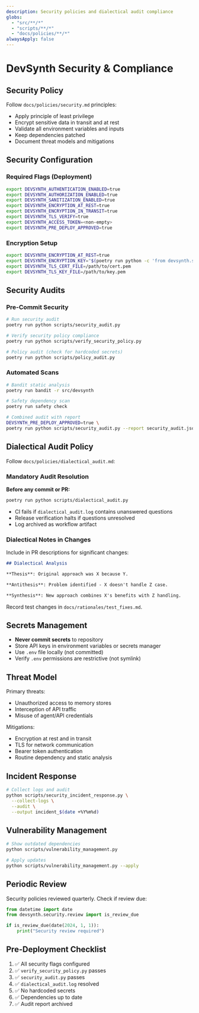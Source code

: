 ```yaml
---
description: Security policies and dialectical audit compliance
globs:
  - "src/**/*"
  - "scripts/**/*"
  - "docs/policies/**/*"
alwaysApply: false
---
```


# DevSynth Security & Compliance

## Security Policy

Follow `docs/policies/security.md` principles:

- Apply principle of least privilege
- Encrypt sensitive data in transit and at rest
- Validate all environment variables and inputs
- Keep dependencies patched
- Document threat models and mitigations

## Security Configuration

### Required Flags (Deployment)

```bash
export DEVSYNTH_AUTHENTICATION_ENABLED=true
export DEVSYNTH_AUTHORIZATION_ENABLED=true
export DEVSYNTH_SANITIZATION_ENABLED=true
export DEVSYNTH_ENCRYPTION_AT_REST=true
export DEVSYNTH_ENCRYPTION_IN_TRANSIT=true
export DEVSYNTH_TLS_VERIFY=true
export DEVSYNTH_ACCESS_TOKEN=<non-empty>
export DEVSYNTH_PRE_DEPLOY_APPROVED=true
```

### Encryption Setup

```bash
export DEVSYNTH_ENCRYPTION_AT_REST=true
export DEVSYNTH_ENCRYPTION_KEY="$(poetry run python -c 'from devsynth.security.encryption import generate_key; print(generate_key())')"
export DEVSYNTH_TLS_CERT_FILE=/path/to/cert.pem
export DEVSYNTH_TLS_KEY_FILE=/path/to/key.pem
```

## Security Audits

### Pre-Commit Security

```bash
# Run security audit
poetry run python scripts/security_audit.py

# Verify security policy compliance
poetry run python scripts/verify_security_policy.py

# Policy audit (check for hardcoded secrets)
poetry run python scripts/policy_audit.py
```

### Automated Scans

```bash
# Bandit static analysis
poetry run bandit -r src/devsynth

# Safety dependency scan
poetry run safety check

# Combined audit with report
DEVSYNTH_PRE_DEPLOY_APPROVED=true \
poetry run python scripts/security_audit.py --report security_audit.json
```

## Dialectical Audit Policy

Follow `docs/policies/dialectical_audit.md`:

### Mandatory Audit Resolution

**Before any commit or PR:**

```bash
poetry run python scripts/dialectical_audit.py
```

- CI fails if `dialectical_audit.log` contains unanswered questions
- Release verification halts if questions unresolved
- Log archived as workflow artifact

### Dialectical Notes in Changes

Include in PR descriptions for significant changes:

```markdown
## Dialectical Analysis

**Thesis**: Original approach was X because Y.

**Antithesis**: Problem identified - X doesn't handle Z case.

**Synthesis**: New approach combines X's benefits with Z handling.
```

Record test changes in `docs/rationales/test_fixes.md`.

## Secrets Management

- **Never commit secrets** to repository
- Store API keys in environment variables or secrets manager
- Use `.env` file locally (not committed)
- Verify `.env` permissions are restrictive (not symlink)

## Threat Model

Primary threats:
- Unauthorized access to memory stores
- Interception of API traffic
- Misuse of agent/API credentials

Mitigations:
- Encryption at rest and in transit
- TLS for network communication
- Bearer token authentication
- Routine dependency and static analysis

## Incident Response

```bash
# Collect logs and audit
python scripts/security_incident_response.py \
  --collect-logs \
  --audit \
  --output incident_$(date +%Y%m%d)
```

## Vulnerability Management

```bash
# Show outdated dependencies
python scripts/vulnerability_management.py

# Apply updates
python scripts/vulnerability_management.py --apply
```

## Periodic Review

Security policies reviewed quarterly. Check if review due:

```python
from datetime import date
from devsynth.security.review import is_review_due

if is_review_due(date(2024, 1, 1)):
    print("Security review required")
```

## Pre-Deployment Checklist

1. ✅ All security flags configured
2. ✅ `verify_security_policy.py` passes
3. ✅ `security_audit.py` passes
4. ✅ `dialectical_audit.log` resolved
5. ✅ No hardcoded secrets
6. ✅ Dependencies up to date
7. ✅ Audit report archived

